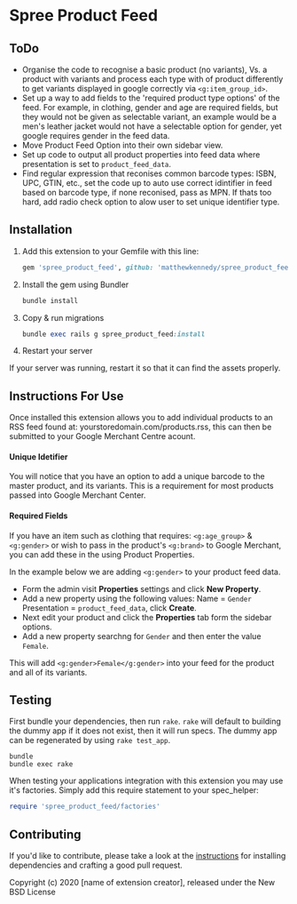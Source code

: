 # Spree Product Feed

## ToDo

- Organise the code to recognise a basic product (no variants), Vs. a product with variants and process each type with of product differently to get variants displayed in google correctly via ```<g:item_group_id>```.
- Set up a way to add fields to the 'required product type options' of the feed. For example, in clothing, gender and age are required fields, but they would not be given as selectable variant, an example would be a men's leather jacket would not have a selectable option for gender, yet google requires gender in the feed data.
- Move Product Feed Option into their own sidebar view.
- Set up code to output all product properties into feed data where presentation is set to ```product_feed_data```.
- Find regular expression that reconises common barcode types: ISBN, UPC, GTIN, etc., set the code up to auto use correct idintifier in feed based on barcode type, if none reconised, pass as MPN. If thats too hard, add radio check option to alow user to set unique identifier type.

## Installation

1. Add this extension to your Gemfile with this line:

    ```ruby
    gem 'spree_product_feed', github: 'matthewkennedy/spree_product_feed'
    ```

2. Install the gem using Bundler

    ```ruby
    bundle install
    ```

3. Copy & run migrations

    ```ruby
    bundle exec rails g spree_product_feed:install
    ```

4. Restart your server

  If your server was running, restart it so that it can find the assets properly.

## Instructions For Use

Once installed this extension allows you to add individual products to an  RSS feed found at: yourstoredomain.com/products.rss, this can then be submitted to your Google Merchant Centre acount.

#### Unique Idetifier
You will notice that you have an option to add a unique barcode to the master product, and its variants. This is a requirement for most products passed into Google Merchant Center.

#### Required Fields
If you have an item such as clothing that requires: ```<g:age_group>``` & ```<g:gender>``` or wish to pass in the product's ```<g:brand>``` to Google Merchant, you can add these in the using Product Properties.

In the example below we are adding ```<g:gender>``` to your product feed data.
- Form the admin visit **Properties** settings and click **New Property**.
- Add a new property using the following values: Name = ```Gender``` Presentation = ```product_feed_data```, click **Create**.
- Next edit your product and click the **Properties** tab form the sidebar options.
- Add a new property searchng for ```Gender``` and then enter the value ```Female```. 

This will add ```<g:gender>Female</g:gender>``` into your feed for the product and all of its variants.

## Testing

First bundle your dependencies, then run `rake`. `rake` will default to building the dummy app if it does not exist, then it will run specs. The dummy app can be regenerated by using `rake test_app`.

```shell
bundle
bundle exec rake
```

When testing your applications integration with this extension you may use it's factories.
Simply add this require statement to your spec_helper:

```ruby
require 'spree_product_feed/factories'
```

## Contributing

If you'd like to contribute, please take a look at the
[instructions](CONTRIBUTING.md) for installing dependencies and crafting a good
pull request.

Copyright (c) 2020 [name of extension creator], released under the New BSD License
